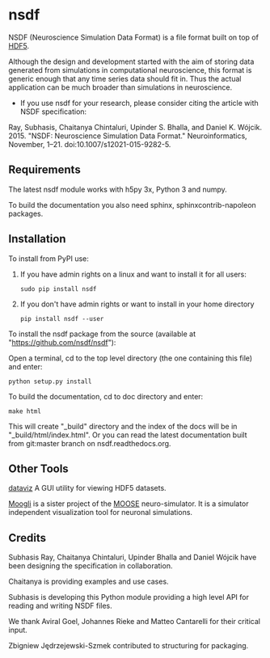 nsdf
====

NSDF (Neuroscience Simulation Data Format) is a file format built
on top of [HDF5](http://www.hdfgroup.org/).

Although the design and development started with the aim of storing
data generated from simulations in computational neuroscience, this
format is generic enough that any time series data should fit in. Thus
the actual application can be much broader than simulations in
neuroscience.

* If you use nsdf for your research, please consider citing the article with NSDF specification:
 
 Ray, Subhasis, Chaitanya Chintaluri, Upinder S. Bhalla, and Daniel K. Wójcik. 2015. "NSDF: Neuroscience Simulation Data Format." Neuroinformatics, November, 1–21. doi:10.1007/s12021-015-9282-5.


Requirements
------------

The latest nsdf module works with h5py 3x, Python 3 and numpy.

To build the documentation you also need sphinx,
sphinxcontrib-napoleon packages.


Installation
------------
To install from PyPI use: 

1. If you have admin rights on a linux and want to install it for all users:

	`sudo pip install nsdf`

2. If you don't have admin rights or want to install in your home directory

	`pip install nsdf --user`



To install the nsdf package from the source (available at
"https://github.com/nsdf/nsdf"):

Open a terminal, cd to the top level directory (the one containing
this file) and enter:

`python setup.py install`


To build the documentation, cd to doc directory and enter:

`make html`

This will create "\_build" directory and the index of the docs will be
in "\_build/html/index.html". Or you can read the latest documentation
built from git:master branch on nsdf.readthedocs.org.

Other Tools
-----------

[dataviz](https://github.com/subhacom/dataviz)
A GUI utility for viewing HDF5 datasets.

[Moogli](https://github.com/BhallaLab/moogli) is a sister project of the [MOOSE](https://moose.ncbs.res.in/) neuro-simulator.
It is a simulator independent visualization tool for neuronal simulations.

Credits
-------

Subhasis Ray, Chaitanya Chintaluri, Upinder Bhalla and Daniel Wójcik
have been designing the specification in collaboration.

Chaitanya is providing examples and use cases.

Subhasis is developing this Python module providing a high level API
for reading and writing NSDF files.

We thank Aviral Goel, Johannes Rieke and Matteo Cantarelli for their
critical input.

Zbigniew Jędrzejewski-Szmek contributed to structuring for packaging.
